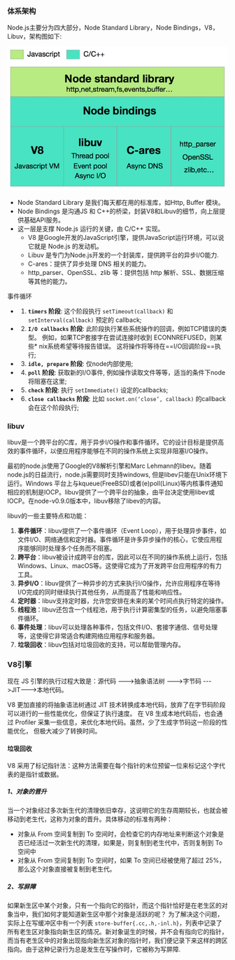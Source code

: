 ### 体系架构

Node.js主要分为四大部分，Node Standard Library，Node Bindings，V8，Libuv，架构图如下:

![a9e67142615f49863438cc0086b594e48984d1c9](../image/a9e67142615f49863438cc0086b594e48984d1c9.jpeg)

- Node Standard Library 是我们每天都在用的标准库，如Http, Buffer 模块。
- Node Bindings 是沟通JS 和 C++的桥梁，封装V8和Libuv的细节，向上层提供基础API服务。
- 这一层是支撑 Node.js 运行的关键，由 C/C++ 实现。
  - V8 是Google开发的JavaScript引擎，提供JavaScript运行环境，可以说它就是 Node.js 的发动机。
  - Libuv 是专门为Node.js开发的一个封装库，提供跨平台的异步I/O能力.
  - C-ares：提供了异步处理 DNS 相关的能力。
  - http_parser、OpenSSL、zlib 等：提供包括 http 解析、SSL、数据压缩等其他的能力。

事件循环

- 1. **`timers` 阶段**: 这个阶段执行 `setTimeout(callback)` 和 `setInterval(callback)` 预定的 callback;
- 2. **`I/O callbacks` 阶段**: 此阶段执行某些系统操作的回调，例如TCP错误的类型。 例如，如果TCP套接字在尝试连接时收到 ECONNREFUSED，则某些* nix系统希望等待报告错误。 这将操作将等待在==I/O回调阶段==执行;
- 3. **`idle, prepare` 阶段**: 仅node内部使用;
- 4. **`poll` 阶段**: 获取新的I/O事件, 例如操作读取文件等等，适当的条件下node将阻塞在这里;
- 5. **`check` 阶段**: 执行 `setImmediate()` 设定的callbacks;
- 6. **`close callbacks` 阶段**: 比如 `socket.on(‘close’, callback)` 的callback会在这个阶段执行;

### libuv

libuv是一个跨平台的C库，用于异步I/O操作和事件循环。它的设计目标是提供高效的事件循环，以便应用程序能够在不同的操作系统上实现非阻塞I/O操作。

最初的node.js使用了Google的V8解析引擎和Marc Lehmann的libev。随着node.js的日益流行，node.js需要同时支持windows, 但是libev只能在Unix环境下运行。Windows 平台上与kqueue(FreeBSD)或者(e)poll(Linux)等内核事件通知相应的机制是IOCP。libuv提供了一个跨平台的抽象，由平台决定使用libev或IOCP。在node-v0.9.0版本中，libuv移除了libev的内容。

libuv的一些主要特点和功能：

1. **事件循环**：libuv提供了一个事件循环（Event Loop），用于处理异步事件，如文件I/O、网络通信和定时器。事件循环是许多异步操作的核心，它使应用程序能够同时处理多个任务而不阻塞。
2. **跨平台**：libuv被设计成跨平台的库，因此可以在不同的操作系统上运行，包括Windows、Linux、macOS等。这使得它成为了开发跨平台应用程序的有力工具。
3. **异步I/O**：libuv提供了一种异步的方式来执行I/O操作，允许应用程序在等待I/O完成的同时继续执行其他任务，从而提高了性能和响应性。
4. **定时器**：libuv支持定时器，允许您安排在未来的某个时间点执行特定的操作。
5. **线程池**：libuv还包含一个线程池，用于执行计算密集型的任务，以避免阻塞事件循环。
6. **事件处理**：libuv可以处理各种事件，包括文件I/O、套接字通信、信号处理等，这使得它非常适合构建网络应用程序和服务器。
7. **垃圾回收**：libuv包括对垃圾回收的支持，可以帮助管理内存。

### V8引擎

现在 JS 引擎的执行过程大致是：源代码 --->抽象语法树 --->字节码 --->JIT--->本地代码。

V8 更加直接的将抽象语法树通过 JIT 技术转换成本地代码，放弃了在字节码阶段可以进行的一些性能优化，但保证了执行速度。 在 V8 生成本地代码后，也会通过 Profiler 采集一些信息，来优化本地代码。虽然，少了生成字节码这一阶段的性能优化， 但极大减少了转换时间。

#### 垃圾回收

 V8 采用了标记指针法：这种方法需要在每个指针的末位预留一位来标记这个字代表的是指针或数据。

##### 1、对象的晋升

当一个对象经过多次新生代的清理依旧幸存，这说明它的生存周期较长，也就会被移动到老生代，这称为对象的晋升。具体移动的标准有两种：

- 对象从 From 空间复制到 To 空间时，会检查它的内存地址来判断这个对象是否已经活过一次新生代的清理，如果是，则复制到老生代中，否则复制到 To 空间中
- 对象从 From 空间复制到 To 空间时，如果 To 空间已经被使用了超过 25%，那么这个对象直接被复制到老生代。

##### 2、写屏障

如果新生区中某个对象，只有一个指向它的指针，而这个指针恰好是在老生区的对象当中，我们如何才能知道新生区中那个对象是活跃的呢？ 为了解决这个问题，实际上在写缓冲区中有一个列表 `store-buffer{.cc,.h,-inl.h}`，列表中记录了所有老生区对象指向新生区的情况。新对象诞生的时候，并不会有指向它的指针，而当有老生区中的对象出现指向新生区对象的指针时，我们便记录下来这样的跨区指向。由于这种记录行为总是发生在写操作时，它被称为写屏障.